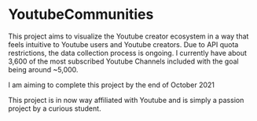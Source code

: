 # YoutubeCommunities
 This project aims to visualize the Youtube creator ecosystem in a way that feels intuitive to Youtube users and Youtube creators. Due to API quota restrictions, the data collection process is ongoing. I currently have about 3,600 of the most subscribed Youtube Channels included with the goal being around ~5,000. 
 
I am aiming to complete this project by the end of October 2021

This project is in now way affiliated with Youtube and is simply a passion project by a curious student. 
